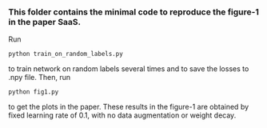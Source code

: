 

### This folder contains the minimal code to reproduce the figure-1 in the paper SaaS. 

Run

```python train_on_random_labels.py```

to train network on random labels several times and to save the losses to .npy file. Then, run 

``` python fig1.py ``` 

to get the plots in the paper. These results in the figure-1 are obtained by fixed learning rate of 0.1, with
no data augmentation or weight decay.
